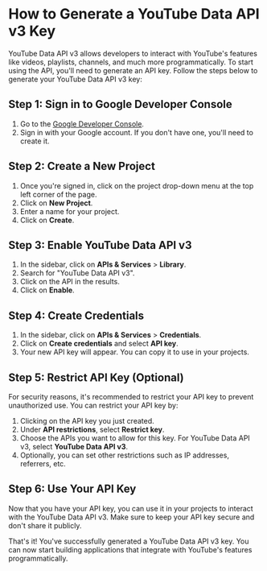 
# How to Generate a YouTube Data API v3 Key

YouTube Data API v3 allows developers to interact with YouTube's features like videos, playlists, channels, and much more programmatically. To start using the API, you'll need to generate an API key. Follow the steps below to generate your YouTube Data API v3 key:

## Step 1: Sign in to Google Developer Console

1. Go to the [Google Developer Console](https://console.developers.google.com/).
2. Sign in with your Google account. If you don't have one, you'll need to create it.

## Step 2: Create a New Project

1. Once you're signed in, click on the project drop-down menu at the top left corner of the page.
2. Click on **New Project**.
3. Enter a name for your project.
4. Click on **Create**.

## Step 3: Enable YouTube Data API v3

1. In the sidebar, click on **APIs & Services** > **Library**.
2. Search for "YouTube Data API v3".
3. Click on the API in the results.
4. Click on **Enable**.

## Step 4: Create Credentials

1. In the sidebar, click on **APIs & Services** > **Credentials**.
2. Click on **Create credentials** and select **API key**.
3. Your new API key will appear. You can copy it to use in your projects.

## Step 5: Restrict API Key (Optional)

For security reasons, it's recommended to restrict your API key to prevent unauthorized use. You can restrict your API key by:

1. Clicking on the API key you just created.
2. Under **API restrictions**, select **Restrict key**.
3. Choose the APIs you want to allow for this key. For YouTube Data API v3, select **YouTube Data API v3**.
4. Optionally, you can set other restrictions such as IP addresses, referrers, etc.

## Step 6: Use Your API Key

Now that you have your API key, you can use it in your projects to interact with the YouTube Data API v3. Make sure to keep your API key secure and don't share it publicly.

That's it! You've successfully generated a YouTube Data API v3 key. You can now start building applications that integrate with YouTube's features programmatically.

